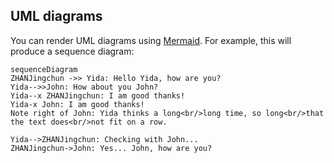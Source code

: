 ## UML diagrams

You can render UML diagrams using [Mermaid](https://mermaidjs.github.io/). For example, this will produce a sequence diagram:

```mermaid
sequenceDiagram
ZHANJingchun ->> Yida: Hello Yida, how are you?
Yida-->>John: How about you John?
Yida--x ZHANJingchun: I am good thanks!
Yida-x John: I am good thanks!
Note right of John: Yida thinks a long<br/>long time, so long<br/>that the text does<br/>not fit on a row.

Yida-->ZHANJingchun: Checking with John...
ZHANJingchun->John: Yes... John, how are you?
```
